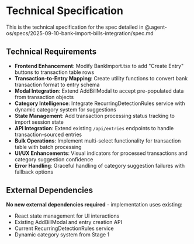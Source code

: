 # Technical Specification

This is the technical specification for the spec detailed in @.agent-os/specs/2025-09-10-bank-import-bills-integration/spec.md

## Technical Requirements

- **Frontend Enhancement**: Modify BankImport.tsx to add "Create Entry" buttons to transaction table rows
- **Transaction-to-Entry Mapping**: Create utility functions to convert bank transaction format to entry schema
- **Modal Integration**: Extend AddBillModal to accept pre-populated data from transaction objects
- **Category Intelligence**: Integrate RecurringDetectionRules service with dynamic category system for suggestions
- **State Management**: Add transaction processing status tracking to import session state
- **API Integration**: Extend existing `/api/entries` endpoints to handle transaction-sourced entries
- **Bulk Operations**: Implement multi-select functionality for transaction table with batch processing
- **UI/UX Enhancements**: Visual indicators for processed transactions and category suggestion confidence
- **Error Handling**: Graceful handling of category suggestion failures with fallback options

## External Dependencies

**No new external dependencies required** - implementation uses existing:
- React state management for UI interactions
- Existing AddBillModal and entry creation API
- Current RecurringDetectionRules service
- Dynamic category system from Stage 1